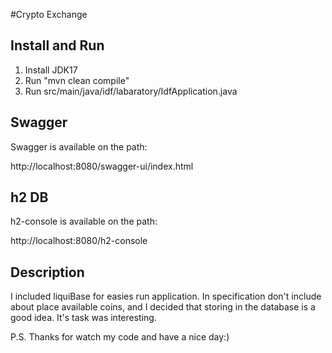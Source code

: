 #Crypto Exchange

## Install and Run

1) Install JDK17
2) Run "mvn clean compile"
3) Run src/main/java/idf/labaratory/IdfApplication.java

## Swagger
Swagger is available on the path:

http://localhost:8080/swagger-ui/index.html

## h2 DB
h2-console is available on the path:

http://localhost:8080/h2-console

## Description

I included liquiBase for easies run application.
In specification don't include about place available coins, and I decided that storing in the database is a good idea.
It's task was interesting.

P.S. Thanks for watch my code and have a nice day:)
